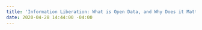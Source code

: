 ```yaml
---
title: 'Information Liberation: What is Open Data, and Why Does it Matter?'
date: 2020-04-28 14:44:00 -04:00
---
```



